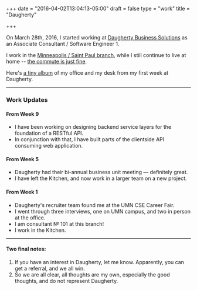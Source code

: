 +++
date = "2016-04-02T13:04:13-05:00"
draft = false
type = "work"
title = "Daugherty"

+++



On March 28th, 2016, I started working at [Daugherty Business Solutions](https://www.daugherty.com/) as an Associate Consultant / Software Engineer 1.

I work in the [Minneapolis / Saint Paul branch](https://www.daugherty.com/about-us/locations/minneapolis/), while I still continue to live at home -- [the commute is just fine](http://adept.work/daughertyroute).

Here's [a tiny album](https://goo.gl/photos/XHFAkCFaUq9wGX7B6) of my office and my desk from my first week at Daugherty.

---

### Work Updates

#### From Week 9

- I have been working on designing backend service layers for the foundation of a RESTful API.
- In conjunction with that, I have built parts of the clientside API consuming web application.

#### From Week 5

- Daugherty had their bi-annual business unit meeting &mdash; definitely great.
- I have left the Kitchen, and now work in a larger team on a new project.

#### From Week 1

- Daugherty's recruiter team found me at the UMN CSE Career Fair.
- I went through three interviews, one on UMN campus, and two in person at the office.
- I am consultant &numero; 101 at this branch!
- I work in the Kitchen.

---

#### Two final notes:

1. If you have an interest in Daugherty, let me know. Apparently, you can get a referral, and we all win.
2. So we are all clear, all thoughts are my own, especially the good thoughts, and do not represent Daugherty.
